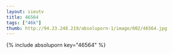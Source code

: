 ```yaml
--- 
layout: sieutv
title: 46564
tags: ["46k"]
thumb: http://94.23.248.219/absoluporn-1/image/002/46564.jpg
---
```

{% include absoluporn key="46564" %} 
